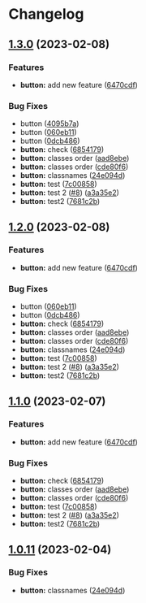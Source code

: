 # Changelog

## [1.3.0](https://github.com/yonatanAiz/design-system/compare/library-v1.2.0...library-v1.3.0) (2023-02-08)


### Features

* **button:** add new feature ([6470cdf](https://github.com/yonatanAiz/design-system/commit/6470cdff7d5a10ce56b9f102c0a6e43d1cd5d59d))


### Bug Fixes

* button ([4095b7a](https://github.com/yonatanAiz/design-system/commit/4095b7a3dfda86fcfcefe15c193a1b023586879f))
* button ([060eb11](https://github.com/yonatanAiz/design-system/commit/060eb119ae3d7a5296ca597ec78a636cc76c8db5))
* button ([0dcb486](https://github.com/yonatanAiz/design-system/commit/0dcb48668e8990015b84b5f58698437aa18643b6))
* **button:** check ([6854179](https://github.com/yonatanAiz/design-system/commit/685417907c74117e2af087670e366d9c25770eb4))
* **button:** classes order ([aad8ebe](https://github.com/yonatanAiz/design-system/commit/aad8ebeb43d2955dac0b3eab09905be8ca74f939))
* **button:** classes order ([cde80f6](https://github.com/yonatanAiz/design-system/commit/cde80f60a42b3e5ce348ff1dc3d29d20201d8468))
* **button:** classnames  ([24e094d](https://github.com/yonatanAiz/design-system/commit/24e094d95ed7c742254f5b017ddf1b14dee24b3c))
* **button:** test ([7c00858](https://github.com/yonatanAiz/design-system/commit/7c008587923e611d71a5d9753a80d4065c63b2f3))
* **button:** test 2 ([#8](https://github.com/yonatanAiz/design-system/issues/8)) ([a3a35e2](https://github.com/yonatanAiz/design-system/commit/a3a35e29487cc9cf28c45bbc87f8773c97627ac7))
* **button:** test2 ([7681c2b](https://github.com/yonatanAiz/design-system/commit/7681c2b69413e0658f746144b0edc3ff890b5691))

## [1.2.0](https://github.com/yonatanAiz/design-system/compare/library-v1.1.0...library-v1.2.0) (2023-02-08)


### Features

* **button:** add new feature ([6470cdf](https://github.com/yonatanAiz/design-system/commit/6470cdff7d5a10ce56b9f102c0a6e43d1cd5d59d))


### Bug Fixes

* button ([060eb11](https://github.com/yonatanAiz/design-system/commit/060eb119ae3d7a5296ca597ec78a636cc76c8db5))
* button ([0dcb486](https://github.com/yonatanAiz/design-system/commit/0dcb48668e8990015b84b5f58698437aa18643b6))
* **button:** check ([6854179](https://github.com/yonatanAiz/design-system/commit/685417907c74117e2af087670e366d9c25770eb4))
* **button:** classes order ([aad8ebe](https://github.com/yonatanAiz/design-system/commit/aad8ebeb43d2955dac0b3eab09905be8ca74f939))
* **button:** classes order ([cde80f6](https://github.com/yonatanAiz/design-system/commit/cde80f60a42b3e5ce348ff1dc3d29d20201d8468))
* **button:** classnames  ([24e094d](https://github.com/yonatanAiz/design-system/commit/24e094d95ed7c742254f5b017ddf1b14dee24b3c))
* **button:** test ([7c00858](https://github.com/yonatanAiz/design-system/commit/7c008587923e611d71a5d9753a80d4065c63b2f3))
* **button:** test 2 ([#8](https://github.com/yonatanAiz/design-system/issues/8)) ([a3a35e2](https://github.com/yonatanAiz/design-system/commit/a3a35e29487cc9cf28c45bbc87f8773c97627ac7))
* **button:** test2 ([7681c2b](https://github.com/yonatanAiz/design-system/commit/7681c2b69413e0658f746144b0edc3ff890b5691))

## [1.1.0](https://github.com/yonatanAiz/design-system/compare/library-v1.0.11...library-v1.1.0) (2023-02-07)

### Features

- **button:** add new feature ([6470cdf](https://github.com/yonatanAiz/design-system/commit/6470cdff7d5a10ce56b9f102c0a6e43d1cd5d59d))

### Bug Fixes

- **button:** check ([6854179](https://github.com/yonatanAiz/design-system/commit/685417907c74117e2af087670e366d9c25770eb4))
- **button:** classes order ([aad8ebe](https://github.com/yonatanAiz/design-system/commit/aad8ebeb43d2955dac0b3eab09905be8ca74f939))
- **button:** classes order ([cde80f6](https://github.com/yonatanAiz/design-system/commit/cde80f60a42b3e5ce348ff1dc3d29d20201d8468))
- **button:** test ([7c00858](https://github.com/yonatanAiz/design-system/commit/7c008587923e611d71a5d9753a80d4065c63b2f3))
- **button:** test 2 ([#8](https://github.com/yonatanAiz/design-system/issues/8)) ([a3a35e2](https://github.com/yonatanAiz/design-system/commit/a3a35e29487cc9cf28c45bbc87f8773c97627ac7))
- **button:** test2 ([7681c2b](https://github.com/yonatanAiz/design-system/commit/7681c2b69413e0658f746144b0edc3ff890b5691))

## [1.0.11](https://github.com/yonatanAiz/design-system/compare/library-v1.0.10...library-v1.0.11) (2023-02-04)

### Bug Fixes

- **button:** classnames ([24e094d](https://github.com/yonatanAiz/design-system/commit/24e094d95ed7c742254f5b017ddf1b14dee24b3c))
